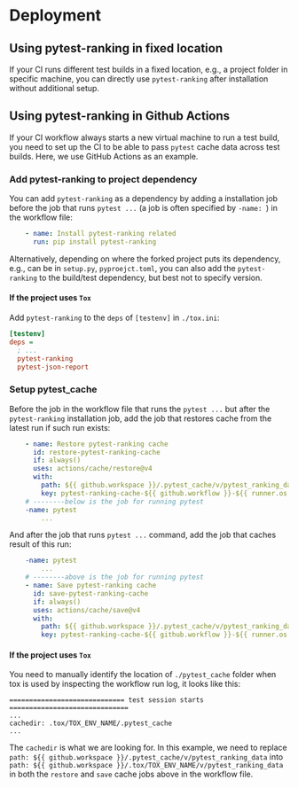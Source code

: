 # Deployment

## Using pytest-ranking in fixed location

If your CI runs different test builds in a fixed location, e.g., a project folder in specific machine, you can directly use `pytest-ranking` after installation without additional setup.

## Using pytest-ranking in Github Actions

If your CI workflow always starts a new virtual machine to run a test build, you need to set up the CI to be able to pass `pytest` cache data across test builds.
Here, we use GitHub Actions as an example.

### Add pytest-ranking to project dependency


You can add `pytest-ranking` as a dependency by adding a installation job before the job that runs `pytest ...` (a job is often specified by `-name: `) in the workflow file:

```yml
    - name: Install pytest-ranking related
      run: pip install pytest-ranking
```

Alternatively, depending on where the forked project puts its dependency, e.g., can be in `setup.py`, `pyproejct.toml`, you can also add the `pytest-ranking` to the build/test dependency, but best not to specify version.


#### If the project uses `Tox`

Add `pytest-ranking` to the `deps` of `[testenv]` in `./tox.ini`:
```ini
[testenv]
deps =
  ; ...
  pytest-ranking
  pytest-json-report
```


### Setup pytest_cache

Before the job in the workflow file that runs the `pytest ...` but after the `pytest-ranking` installation job, add the job that restores cache from the latest run if such run exists:

```yml
    - name: Restore pytest-ranking cache
      id: restore-pytest-ranking-cache
      if: always()
      uses: actions/cache/restore@v4
      with:
        path: ${{ github.workspace }}/.pytest_cache/v/pytest_ranking_data
        key: pytest-ranking-cache-${{ github.workflow }}-${{ runner.os }}-${{ matrix.python }}
    # --------below is the job for running pytest
    -name: pytest
        ...
```

And after the job that runs `pytest ...` command, add the job that caches result of this run:

```yml
    -name: pytest
        ...
    # --------above is the job for running pytest
    - name: Save pytest-ranking cache
      id: save-pytest-ranking-cache
      if: always()
      uses: actions/cache/save@v4
      with:
        path: ${{ github.workspace }}/.pytest_cache/v/pytest_ranking_data
        key: pytest-ranking-cache-${{ github.workflow }}-${{ runner.os }}-${{ matrix.python }}-${{ github.run_id }}
```

#### If the project uses `Tox`

You need to manually identify the location of `./pytest_cache` folder when tox is used by inspecting the workflow run log, it looks like this:
```
============================= test session starts ==============================
...
cachedir: .tox/TOX_ENV_NAME/.pytest_cache
...
```

The `cachedir` is what we are looking for. In this example, we need to replace `path: ${{ github.workspace }}/.pytest_cache/v/pytest_ranking_data` into `path: ${{ github.workspace }}/.tox/TOX_ENV_NAME/v/pytest_ranking_data` in both the `restore` and `save` cache jobs above in the workflow file.
